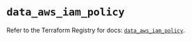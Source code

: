 # `data_aws_iam_policy`

Refer to the Terraform Registry for docs: [`data_aws_iam_policy`](https://registry.terraform.io/providers/hashicorp/aws/6.2.0/docs/data-sources/iam_policy).
